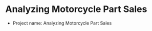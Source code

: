 Analyzing Motorcycle Part Sales
=============================================================
* Project name: Analyzing Motorcycle Part Sales
